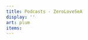 ```yaml
---
title: Podcasts - ZeroLoveSeA 
display: ''
art: plum
items:
---
```


<SubNav />

<ListPosts :posts="frontmatter.items.reverse()" />

